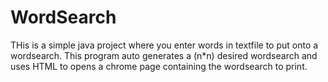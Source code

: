 # WordSearch
THis is a simple java project where you enter words in textfile to put onto a wordsearch. This program auto generates a (n*n) desired wordsearch and uses HTML to opens a chrome page containing the wordsearch to print. 

